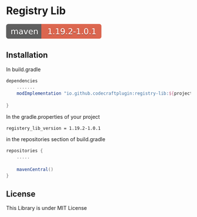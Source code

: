 # Registry Lib
[![](readmefiles/maven-registry-lib.svg)](https://repo.maven.apache.org/maven2/io/github/codecraftplugin/)

## Installation

In build.gradle

```groovy
dependencies
    .......
    modImplementation "io.github.codecraftplugin:registry-lib:${project.registery_lib_version}"

}
```
In the gradle.properties of your project
```properties
registery_lib_version = 1.19.2-1.0.1
```
in the repositories section of build.gradle
```groovy
repositories {
    .....

    mavenCentral()
}
```
## License
This Library is under MIT License



